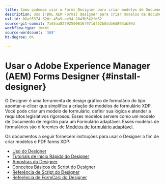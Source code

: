 ```yaml
---
title: Como podemos usar o Forms Designer para criar modelos de Documento de registro (DoR) e fragmentos de formulário?
description: Uso [!DNL AEM Forms] designer para criar modelos de documento de registro e fragmentos de formulário.
exl-id: 88a95374-620c-45a9-ae94-2043b542fd62
source-git-commit: 7a65aa82792500616f971df52b8ddb6d893ab89d
workflow-type: tm+mt
source-wordcount: '168'
ht-degree: 0%

---
```


# Usar o Adobe Experience Manager (AEM) Forms Designer {#install-designer}

O Designer é uma ferramenta de design gráfico de formulário do tipo apontar-e-clicar que simplifica a criação de modelos de formulário XDP. Você pode criar um modelo de formulário, definir sua lógica e atender a requisitos legislativos rigorosos. Esses modelos servem como um modelo de Documento de registro para um Formulário adaptável. Esses modelos de formulários são diferentes de [Modelos de formulário adaptável](template-editor.md).

Os documentos a seguir fornecem instruções para usar o Designer a fim de criar modelos e PDF forms XDP:

+ [Uso do Designer](assets/using-designer-cs.pdf)
+ [Tutorials de Início Rápido do Designer](https://helpx.adobe.com/content/dam/help/en/experience-manager/6-5/forms/pdf/designer-quickstart.pdf)
+ [Amostras do Designer](https://helpx.adobe.com/content/dam/help/en/experience-manager/6-5/forms/pdf/designer-samples.pdf)
+ [Conceitos Básicos de Script do Designer](https://helpx.adobe.com/content/dam/help/en/experience-manager/6-5/forms/pdf/scripting-basics.pdf)
+ [Referência de Script do Designer](https://helpx.adobe.com/content/dam/help/en/experience-manager/6-5/forms/pdf/scripting-reference.pdf)
+ [Referência de FormCalc do Designer](https://helpx.adobe.com/content/dam/help/en/experience-manager/6-5/forms/pdf/formcalc-reference.pdf)
